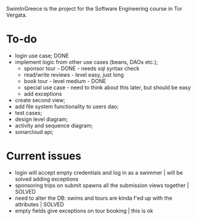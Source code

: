SwimInGreece is the project for the Software Engineering course in Tor Vergata.

# To-do
- login use case; DONE
- implement logic from other use cases (beans, DAOs etc.);
  - sponsor tour - DONE - needs sql syntax check
  - read/write reviews - level easy, just long
  - book tour - level medium - DONE
  - special use case - need to think about this later, but should be easy
  - add exceptions
- create second view;
- add file system functionality to users dao;
- test cases;
- design level diagram;
- activity and sequence diagram;
- sonarcloud api;

# Current issues
- login will accept empty credentials and log in as a swimmer | will be solved adding exceptions
- sponsoring trips on submit spawns all the submission views together | SOLVED
- need to alter the DB: swims and tours are kinda f'ed up with the attributes | SOLVED
- empty fields give exceptions on tour booking | this is ok
